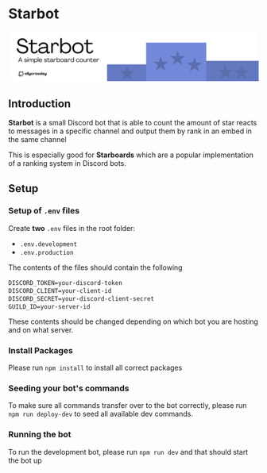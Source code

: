 # Starbot

![Logo](src/github-banner.png)

## Introduction

**Starbot** is a small Discord bot that is able to count the amount of star reacts to messages in a specific channel 
and output them by rank in an embed in the same channel

This is especially good for **Starboards** which are a popular implementation of a ranking system in Discord bots.

## Setup

### Setup of `.env` files

Create **two** `.env` files in the root folder:

- `.env.development`
- `.env.production`

The contents of the files should contain the following 

```dotenv
DISCORD_TOKEN=your-discord-token
DISCORD_CLIENT=your-client-id
DISCORD_SECRET=your-discord-client-secret
GUILD_ID=your-server-id
```

These contents should be changed depending on which bot you are hosting and on what server.

### Install Packages 

Please run `npm install` to install all correct packages

### Seeding your bot's commands

To make sure all commands transfer over to the bot correctly, please run `npm run deploy-dev` to seed all available dev commands.

### Running the bot

To run the development bot, please run `npm run dev` and that should start the bot up